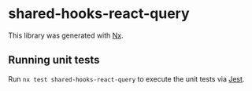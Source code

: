 # shared-hooks-react-query

This library was generated with [Nx](https://nx.dev).

## Running unit tests

Run `nx test shared-hooks-react-query` to execute the unit tests via [Jest](https://jestjs.io).
